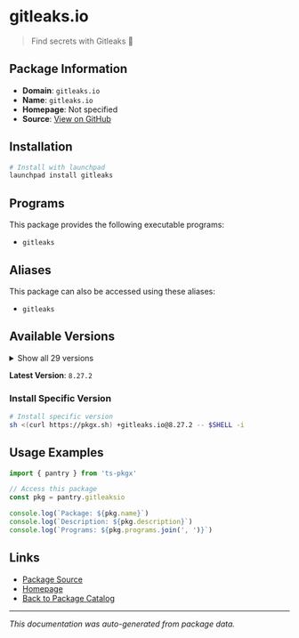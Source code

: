 # gitleaks.io

> Find secrets with Gitleaks 🔑

## Package Information

- **Domain**: `gitleaks.io`
- **Name**: `gitleaks.io`
- **Homepage**: Not specified
- **Source**: [View on GitHub](https://github.com/pkgxdev/pantry/tree/main/projects/gitleaks.io/package.yml)

## Installation

```bash
# Install with launchpad
launchpad install gitleaks
```

## Programs

This package provides the following executable programs:

- `gitleaks`

## Aliases

This package can also be accessed using these aliases:

- `gitleaks`

## Available Versions

<details>
<summary>Show all 29 versions</summary>

- `8.27.2`, `8.27.1`, `8.27.0`, `8.26.0`, `8.25.1`
- `8.25.0`, `8.24.3`, `8.24.2`, `8.24.0`, `8.23.3`
- `8.23.2`, `8.23.1`, `8.23.0`, `8.22.1`, `8.22.0`
- `8.21.4`, `8.21.3`, `8.21.2`, `8.21.1`, `8.21.0`
- `8.20.1`, `8.20.0`, `8.19.3`, `8.19.2`, `8.19.1`
- `8.18.4`, `8.18.3`, `8.18.2`, `8.18.1`

</details>

**Latest Version**: `8.27.2`

### Install Specific Version

```bash
# Install specific version
sh <(curl https://pkgx.sh) +gitleaks.io@8.27.2 -- $SHELL -i
```

## Usage Examples

```typescript
import { pantry } from 'ts-pkgx'

// Access this package
const pkg = pantry.gitleaksio

console.log(`Package: ${pkg.name}`)
console.log(`Description: ${pkg.description}`)
console.log(`Programs: ${pkg.programs.join(', ')}`)
```

## Links

- [Package Source](https://github.com/pkgxdev/pantry/tree/main/projects/gitleaks.io/package.yml)
- [Homepage](#)
- [Back to Package Catalog](../package-catalog.md)

---

*This documentation was auto-generated from package data.*
